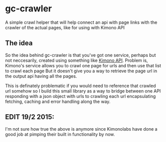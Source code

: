 gc-crawler
==========

A simple crawl helper that will help connect an api with page links with the crawler of the actual pages, like for using with Kimono API

## The idea

So the idea behind gc-crawler is that you've got one service, perhaps but not neccesarily, created using something like [Kimono API](http://kimonolabs.com). Problem is, Kimono's service allows you to crawl one page for urls and then use that list to crawl each page But it doesn't give you a way to retrieve the page url in the output api having all the pages.

This is definately problematic if you would need to reference that crawled url somehow so I build this small library as a way to bridge between one API responding with a json object with urls to crawling each url encapsulating fetching, caching and error handling along the way.

## EDIT 19/2 2015:
I'm not sure how true the above is anymore since Kimonolabs have done a good job at pimping their built in functionality by now.